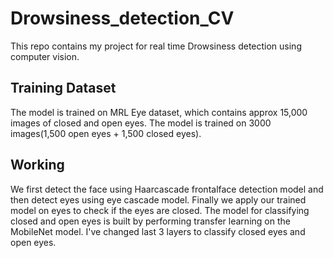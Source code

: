 # Drowsiness_detection_CV

This repo contains my project for real time Drowsiness detection using computer vision. 

## Training Dataset
The model is trained on MRL Eye dataset, which contains approx 15,000 images of closed and open eyes. The model is trained on 3000 images(1,500 open eyes + 1,500 closed eyes).

## Working
We first detect the face using Haarcascade frontalface detection model and then detect eyes using eye cascade model. Finally we apply our trained model on eyes to check if the eyes are closed. The model for classifying closed and open eyes is built by performing transfer learning on the MobileNet model. I've changed last 3 layers to classify closed eyes and open eyes. 

